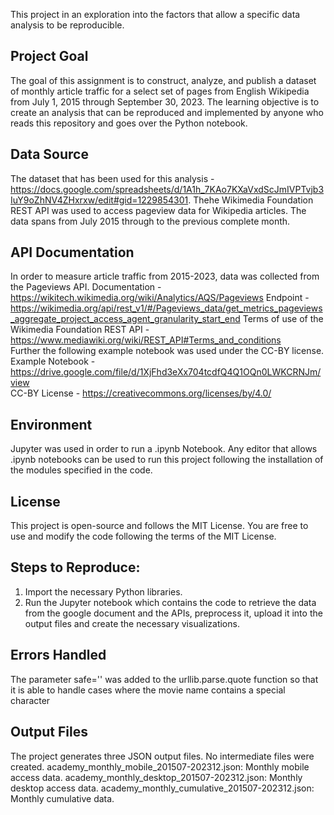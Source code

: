 This project in an exploration into the factors that allow a specific data analysis to be reproducible.

## Project Goal 
The goal of this assignment is to construct, analyze, and publish a dataset of monthly article traffic for a select set of pages from English Wikipedia from July 1, 2015 through September 30, 2023. The learning objective is to create an analysis that can be reproduced and implemented by anyone who reads this repository and goes over the Python notebook. 

## Data Source
The dataset that has been used for this analysis - https://docs.google.com/spreadsheets/d/1A1h_7KAo7KXaVxdScJmIVPTvjb3IuY9oZhNV4ZHxrxw/edit#gid=1229854301.
Thehe Wikimedia Foundation REST API  was used to access pageview data for Wikipedia articles. The data spans from July 2015 through to the previous complete month.

## API Documentation
In order to measure article traffic from 2015-2023, data was collected from the Pageviews API. 
Documentation - https://wikitech.wikimedia.org/wiki/Analytics/AQS/Pageviews
Endpoint - https://wikimedia.org/api/rest_v1/#/Pageviews_data/get_metrics_pageviews_aggregate_project_access_agent_granularity_start_end
Terms of use of the Wikimedia Foundation REST API - https://www.mediawiki.org/wiki/REST_API#Terms_and_conditions  
Further the following example notebook was used under the CC-BY license.  
Example Notebook - https://drive.google.com/file/d/1XjFhd3eXx704tcdfQ4Q1OQn0LWKCRNJm/view  
CC-BY License - https://creativecommons.org/licenses/by/4.0/  
 
## Environment
Jupyter was used in order to run a .ipynb Notebook. Any editor that allows .ipynb notebooks can be used to run this project following the installation of the modules specified in the code.

## License
This project is open-source and follows the MIT License. You are free to use and modify the code following the terms of the MIT License.

## Steps to Reproduce:
1)	Import the necessary Python libraries.
2)	Run the Jupyter notebook which contains the code to retrieve the data from the google document and the APIs, preprocess it, upload it into the output files and create the necessary visualizations. 

## Errors Handled
The parameter safe='' was added to the urllib.parse.quote function so that it is able to handle cases where the movie name contains a special character

## Output Files 
The project generates three JSON output files. No intermediate files were created.
academy_monthly_mobile_201507-202312.json: Monthly mobile access data.
academy_monthly_desktop_201507-202312.json: Monthly desktop access data.
academy_monthly_cumulative_201507-202312.json: Monthly cumulative data.





